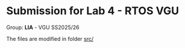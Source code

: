 # Submission for Lab 4 - RTOS VGU

Group: **LIA** - VGU SS2025/26

The files are modified in folder [src/](src)